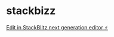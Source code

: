 # stackbizz

[Edit in StackBlitz next generation editor ⚡️](https://stackblitz.com/~/github.com/Micha062301/stackbizz)